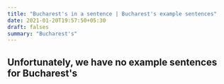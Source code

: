 ```yaml
---
title: "Bucharest's in a sentence | Bucharest's example sentences"
date: 2021-01-20T19:57:50+05:30
draft: falses
summary: "Bucharest's"
---
```

## Unfortunately, we have no example sentences for Bucharest's                 
